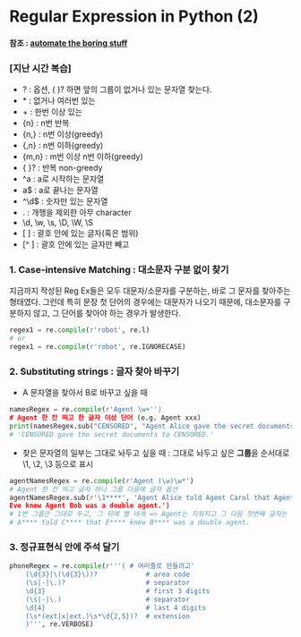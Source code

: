 # Regular Expression in Python (2)
#### 참조 : [automate the boring stuff](https://automatetheboringstuff.com/chapter7/)

### \[지난 시간 복습\]
- ? : 옵션, \( \)? 하면 앞의 그룹이 없거나 있는 문자열 찾는다.
- \* : 없거나 여러번 있는
- \+ : 한번 이상 있는
- \{n\} : n번 반복
- \{n,\} : n번 이상(greedy)
- \{,n\} : n번 이하(greedy)
-  \{m,n\} : m번 이상 n번 이하(greedy)
- \{ \}? : 반복 non-greedy
- ^a : a로 시작하는 문자열
- a$ : a로 끝나는 문자열
- ^\d$ : 숫자만 있는 문자열
- . : 개행을 제외한 아무 character
- \d, \w, \s, \D, \W, \S
- \[  \] : 괄호 안에 있는 글자(혹은 범위)
-  \[^ \] : 괄호 안에 있는 글자만 빼고

### 1. Case-intensive Matching : 대소문자 구분 없이 찾기
지금까지 작성된 Reg Ex들은 모두 대문자/소문자를 구분하는, 바로 그 문자를 찾아주는 형태였다. 그런데 특히 문장 첫 단어의 경우에는 대문자가 나오기 때문에, 대소문자를 구분하지 않고, 그 단어를 찾아야 하는 경우가 발생한다.
~~~python
regex1 = re.compile(r'robot', re.l)
# or
regex1 = re.compile(r'robot', re.IGNORECASE)
~~~

### 2. Substituting strings : 글자 찾아 바꾸기
- A 문자열을 찾아서 B로 바꾸고 싶을 때
~~~python
namesRegex = re.compile(r'Agent \w+'')
# Agent 한 칸 띄고 한 글자 이상 단어 (e.g. Agent xxx)
print(namesRegex.sub("CENSORED", "Agent Alice gave the secret documents to Agent Bob."))
# 'CENSORED gave the secret documents to CENSORED.'
~~~

- 찾은 문자열의 일부는 그대로 놔두고 싶을 때 : 그대로 놔두고 싶은 **그룹**을 순서대로 \\1, \\2, \\3 등으로 표시
~~~python
agentNamesRegex = re.compile(r'Agent (\w)\w*')
# Agent 한 칸 띄고 글자 하나 그룹 다음에 글자 옵션
agentNamesRegex.sub(r'\1****', 'Agent Alice told Agent Carol that Agent
Eve knew Agent Bob was a double agent.')
# 1번 그룹은 그대로 두고, 그 뒤에 별 네개 => Agent는 지워지고 그 다음 첫번째 글자는 그대로, 그 뒤에 별 네개
# A**** told C**** that E**** knew B**** was a double agent.
~~~~

### 3. 정규표현식 안에 주석 달기
~~~python
phoneRegex = re.compile(r'''( # 여러줄로 만들려고'
    (\d{3}|\(\d{3}\))?            # area code
    (\s|-|\.)?                    # separator
    \d{3}                         # first 3 digits
    (\s|-|\.)                     # separator
    \d{4}                         # last 4 digits
    (\s*(ext|x|ext.)\s*\d{2,5})?  # extension
    )''', re.VERBOSE)
~~~


